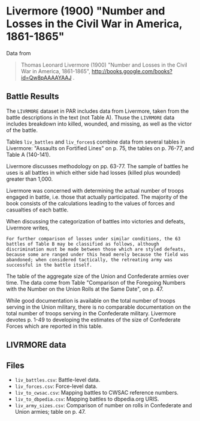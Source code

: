 # Livermore (1900) "Number and Losses in the Civil War in America, 1861-1865"

Data from

> Thomas Leonard Livermore (1900) "Number and Losses in the Civil War in America, 1861-1865",
> http://books.google.com/books?id=Qw8pAAAAYAAJ .

## Battle Results

The `LIVRMORE` dataset in PAR includes data from Livermore, taken from the battle descriptions in the text (not Table A).
Thuse the `LIVRMORE` data includes breakdown into killed, wounded, and missing, as well as the victor of the battle.

Tables `liv_battles` and `liv_forces$` combine data from several
tables in Livermore: "Assaults on Fortified Lines" on p. 75, the
tables on p. 76-77, and Table A (140-141).  

Livermore discusses methodology on pp. 63-77. The sample of battles 
he uses is all battles in which either side had losses (killed plus wounded) 
greater than 1,000.  

Livermore was concerned with determining the actual number of troops
engaged in battle, i.e. those that actually participated.  The
majority of the book consists of the calculations leading to the
values of forces and casualties of each battle.

When discussing the categorization of battles into victories and defeats, Livermore writes,

    For further comparison of losses under similar conditions, the 63
    battles of Table B may be classified as follows, although
    discrimination must be made between those which are styled defeats,
    because some are ranged under this head merely because the field was
    abandoned; when considered tactically, the retreating army was
    successful in the battle itself.

The table of the aggregate size of the Union and Confederate armies over time.
The data come from Table "Comparison of the Foregoing Numbers with the
Number on the Union Rolls at the Same Date", on p. 47.

While good documentation is available on the total number of troops
serving in the Union military, there is no comparable documentation on
the total number of troops serving in the Confederate military.
Livermore devotes p. 1-49 to developing the estimates of the size of
Confederate Forces which are reported in this table.

## LIVRMORE data

## Files

- `liv_battles.csv`: Battle-level data.
- `liv_forces.csv`: Force-level data.
- `liv_to_cwsac.csv`: Mapping battles to CWSAC reference numbers.
- `liv_to_dbpedia.csv`: Mapping battles to dbpedia.org URIS.
- `liv_army_sizes.csv`: Comparison of number on rolls in Confederate and Union armies; table on p. 47.

